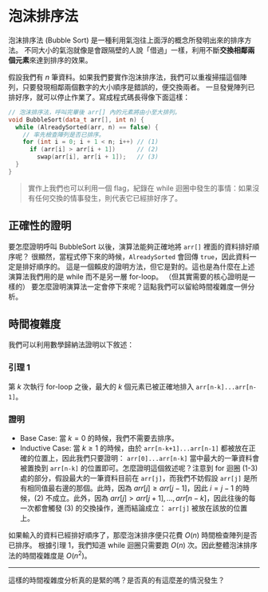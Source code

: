 # 泡沫排序法

泡沫排序法 (Bubble Sort) 是一種利用氣泡往上面浮的概念所發明出來的排序方法。
不同大小的氣泡就像是會跟隔壁的人說「借過」一樣，利用不斷**交換相鄰兩個元素**來達到排序的效果。

假設我們有 $n$ 筆資料。如果我們要實作泡沫排序法，我們可以重複掃描這個陣列，只要發現相鄰兩個數字的大小順序是錯誤的，便交換兩者。
一旦發覺陣列已排好序，就可以停止作業了。寫成程式碼長得像下面這樣：

```cpp
// 泡沫排序法，呼叫完畢後 arr[] 內的元素將由小至大排列。
void BubbleSort(data_t arr[], int n) {
  while (AlreadySorted(arr, n) == false) {
    // 率先檢查陣列是否已排序。
    for (int i = 0; i + 1 < n; i++) // (1)
      if (arr[i] > arr[i + 1])      // (2)
        swap(arr[i], arr[i + 1]);   // (3)
  }
}
```

> 實作上我們也可以利用一個 flag，紀錄在 while 迴圈中發生的事情：如果沒有任何交換的情事發生，則代表它已經排好序了。

## 正確性的證明

要怎麼證明呼叫 BubbleSort 以後，演算法能夠正確地將 `arr[]` 裡面的資料排好順序呢？
很顯然，當程式停下來的時候，`AlreadySorted` 會回傳 `true`，因此資料一定是排好順序的。
這是一個賴皮的證明方法，但它是對的。這也是為什麼在上述演算法我們用的是 while 而不是另一層 for-loop。
（但其實需要的核心證明是一樣的）
要怎麼證明演算法一定會停下來呢？這點我們可以留給時間複雜度一併分析。

## 時間複雜度

我們可以利用數學歸納法證明以下敘述：

### 引理 1

第 $k$ 次執行 for-loop 之後，最大的 $k$ 個元素已被正確地排入 `arr[n-k]...arr[n-1]`。

### 證明

* Base Case: 當 $k=0$ 的時候，我們不需要去排序。
* Inductive Case: 當 $k\ge 1$ 的時候，由於 `arr[n-k+1]...arr[n-1]` 都被放在正確的位置上，因此我們只要證明： `arr[0]...arr[n-k]` 當中最大的一筆資料會被置換到 `arr[n-k]` 的位置即可。怎麼證明這個敘述呢？注意到 for 迴圈 (1-3) 處的部分，假設最大的一筆資料目前在 `arr[j]`，而我們不妨假設 `arr[j]` 是所有相同值最右邊的那個。此時，因為 $arr[j] \ge arr[j-1]$，因此 $i=j-1$ 的時候，(2) 不成立。此外，因為 $arr[j] > arr[j+1], \ldots, arr[n-k]$，因此往後的每一次都會觸發 (3) 的交換操作，進而結論成立： `arr[j]` 被放在該放的位置上。


如果輸入的資料已經排好順序了，那麼泡沫排序便只花費 $O(n)$ 時間檢查陣列是否已排序。
根據引理 1，我們知道 while 迴圈只需要跑 $O(n)$ 次。因此整體泡沫排序法的時間複雜度是 $O(n^2)$。

-----

這樣的時間複雜度分析真的是緊的嗎？是否真的有這麼差的情況發生？